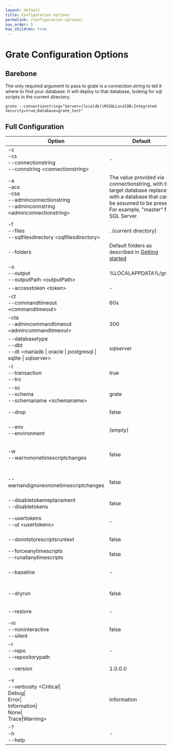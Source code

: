 ```yaml
---
layout: default
title: Configuration options
permalink: /configuration-options/
nav_order: 5
has_children: true
---
```


# Grate Configuration Options

## Barebone
The only required argument to pass to grate is a connection string to tell it where to find your database. It will deploy to that database, looking for sql scripts in the current directory.

```
grate --connectionstring="Server=(localdb)\MSSQLLocalDB;Integrated Security=true;Database=grate_test"
```

## Full Configuration


| Option | Default | Purpose |
| ------ | ------- | ------- |
| -c<br>-cs<br>--connectionstring<br>--connstring &lt;connectionstring&gt; | - | **REQUIRED** You now provide an entire connection string. ServerName and Database are obsolete. |
| -a<br>-acs<br>-csa<br>--adminconnectionstring<br>--adminconnstring &lt;adminconnectionstring&gt; | The value provided via --connectionstring, with the target database replaced with a database that can be assumed to be present. For example, "master" for SQL Server. | Used when creating a new database, rather than migrating an existing one. |
| -f<br>--files<br>--sqlfilesdirectory &lt;sqlfilesdirectory&gt; | . (current directory) | The directory where your SQL scripts are located |
| --folders | Default folders as described in [Getting started](../GettingStarted.md) | Folder configuration, see [Folder configuration](FolderConfiguration.md) for details. | 
| -o<br>--output<br>--outputPath &lt;outputPath&gt; | %LOCALAPPDATA%/grate | This is where everything related to the migration is stored. This includes any backups, all items that ran, permission dumps, logs, etc. |
| --accesstoken &lt;token&gt; | - | Specify an access token to use when connecting to SQL Server. |
| -ct<br>--commandtimeout &lt;commandtimeout&gt; | 60s | This is the timeout when commands are run. This is not for admin commands or restore. |
| -cta<br>--admincommandtimeout &lt;admincommandtimeout&gt; | 300 | This is the timeout when administration commands are run (except for restore, which has its own) |
| --databasetype<br>--dbt<br>--dt <mariadb \| oracle \| postgresql \| sqlite \| sqlserver> | sqlserver | Tells grate what type of database it is running on. |
| -t<br>--transaction<br>--trx <transaction> | true | Run the migration in a transaction |
| --sc<br>--schema<br>--schemaname &lt;schemaname&gt; | grate | The schema to use for the migration tables.  If you're upgrading from RoundhousE you'll probably want this! |
| --drop | false | **Drop** - This instructs grate to remove the target database. Unlike RoundhousE grate will continue to run the migration scripts after the drop. |
| --env<br>--environment <environment> | _(empty)_ | Environment Name - This allows grate to be environment aware and only run scripts that are in a particular environment based on the name of the script.  'something.ENV.LOCAL.sql' would only be run if --env=LOCAL was set. |
| -w<br>--warnononetimescriptchanges | false | **WarnOnOneTimeScriptChanges** - Instructs grate to execute changed one time scripts(DDL / DML in Upfolder) that have previously been run against the database instead of failing. A warning is logged for each one time script that is rerun. |
| --warnandignoreononetimescriptchanges | false | **WarnAndIgnoreOnOneTimeScriptChanges** - Instructs grate to ignore and update the hash of changed one time scripts (DDL/DML in Up folder) that have previously been run against the database instead of failing. A warning is logged for each one time scripts that is rerun. |
| --disabletokenreplacement<br>--disabletokens | false | **Tokens** - This instructs grate to not perform token replacement ({{somename}}). |
| --usertokens<br>--ut &lt;usertokens&gt; | - | **User Tokens** - Allows grate to perform token replacement on custom tokens ({{my_token}}). Set as a key=value pair, eg '--ut=my_token=myvalue'. Can be specified multiple times. |
| --donotstorescriptsruntext | false | **DoNotStoreScriptsRunText** - This instructs grate to not store the full script text in the database. |
| --forceanytimescripts<br>--runallanytimescripts | false | **RunAllAnyTimeScripts** - This instructs grate to run any time scripts every time it is run even if they haven't changed. Defaults to false.
| --baseline | - | **Baseline** - This instructs grate to mark the scripts as run, but not to actually run anything against the database. Use this option if you already have scripts that have been run through other means (and BEFORE you start the new ones). | 
| --dryrun | false | **DryRun** - This instructs grate to log what would have run, but not to actually run anything against the database.  Use this option if you are trying to figure out what grate is going to do. |
| --restore | - | **Restore** - This instructs grate where to find the database backup file (.bak) to restore from. If this option is not specified, no restore will be done.
| -ni<br>--noninteractive<br>--silent | false | **Silent** - tells grate not to ask for any input when it runs.
| -r<br>--repo<br>--repositorypath <repositorypath> | - | **Repository Path** - RepositoryPath - The repository. A string that can be anything. Used to track versioning along with the version. Defaults to `null`. |
| --version <version> | 1.0.0.0 | **Database Version** - specify the version of the current migration directly on the command line. |
| -v<br>--verbosity &lt;Critical\|<br>Debug\|<br>Error\|<br>Information\|<br>None\|<br>Trace\|Warning&gt; | Information | **Verbosity level** (as defined here: https://docs.microsoft.com/dotnet/api/Microsoft.Extensions.Logging.LogLevel)
| -?<br>-h<br>--help | - |  Show help and usage information | 
